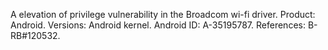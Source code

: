 A elevation of privilege vulnerability in the Broadcom wi-fi driver. Product: Android. Versions: Android kernel. Android ID: A-35195787. References: B-RB#120532.